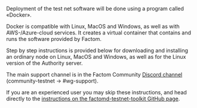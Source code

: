 Deployment of the test net software will be done using a program called «Docker».

Docker is compatible with Linux, MacOS and Windows, as well as with AWS-/Azure-cloud
services. It creates a virtual container that contains and runs the software provided by
Factom.

Step by step instructions is provided below for downloading and installing an ordinary
node on Linux, MacOS and Windows, as well as for the Linux version of the Authority
server.

The main support channel is in the Factom Community [Discord channel](https://discord.gg/Aft2Bg) (community-testnet -> #wg-support).

If you are an experienced user you may skip these instructions, and head directly to
the [instructions on the factomd-testnet-toolkit GitHub page](https://github.com/FactomProject/factomd-testnet-toolkit).
